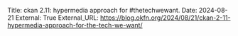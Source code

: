 Title: ckan 2.11: hypermedia approach for #thetechwewant.
Date: 2024-08-21
External: True
External_URL: https://blog.okfn.org/2024/08/21/ckan-2-11-hypermedia-approach-for-the-tech-we-want/
